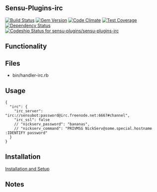 ## Sensu-Plugins-irc

[ ![Build Status](https://travis-ci.org/sensu-plugins/sensu-plugins-irc.svg?branch=master)](https://travis-ci.org/sensu-plugins/sensu-plugins-irc)
[![Gem Version](https://badge.fury.io/rb/sensu-plugins-irc.svg)](http://badge.fury.io/rb/sensu-plugins-irc)
[![Code Climate](https://codeclimate.com/github/sensu-plugins/sensu-plugins-irc/badges/gpa.svg)](https://codeclimate.com/github/sensu-plugins/sensu-plugins-irc)
[![Test Coverage](https://codeclimate.com/github/sensu-plugins/sensu-plugins-irc/badges/coverage.svg)](https://codeclimate.com/github/sensu-plugins/sensu-plugins-irc)
[![Dependency Status](https://gemnasium.com/sensu-plugins/sensu-plugins-irc.svg)](https://gemnasium.com/sensu-plugins/sensu-plugins-irc)
[![Codeship Status for sensu-plugins/sensu-plugins-irc](https://codeship.com/projects/b54b1900-ea2d-0132-13b2-32dfa18a9fce/status?branch=master)](https://codeship.com/projects/83061)

## Functionality

## Files
 * bin/handler-irc.rb

## Usage
```
{
  "irc": {
    "irc_server": "irc://sensubot:password@irc.freenode.net:6667#channel",
    "irc_ssl": false
    // "nickserv_password": "bananas",
    // "nickserv_command": "PRIVMSG NickServ@some.special.hostname :IDENTIFY password"
  }
}
```
## Installation

[Installation and Setup](http://sensu-plugins.io/docs/installation_instructions.html)

## Notes
